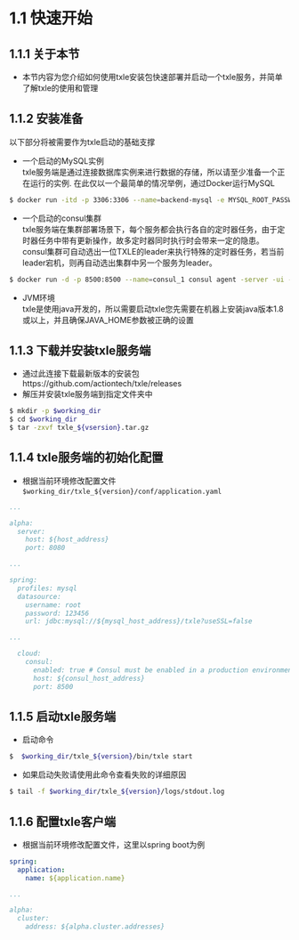 # 1.1 快速开始
## 1.1.1 关于本节
 + 本节内容为您介绍如何使用txle安装包快速部署并启动一个txle服务，并简单了解txle的使用和管理  

## 1.1.2 安装准备
 以下部分将被需要作为txle启动的基础支撑
 + 一个启动的MySQL实例  
   txle服务端是通过连接数据库实例来进行数据的存储，所以请至少准备一个正在运行的实例.
   在此仅以一个最简单的情况举例，通过Docker运行MySQL
```bash
$ docker run -itd -p 3306:3306 --name=backend-mysql -e MYSQL_ROOT_PASSWORD=123456 -e MYSQL_DATABASE=txle mysql:5.7 --character-set-server=utf8mb4 --collation-server=utf8mb4_unicode_ci
```

 + 一个启动的consul集群  
    txle服务端在集群部署场景下，每个服务都会执行各自的定时器任务，由于定时器任务中带有更新操作，故多定时器同时执行时会带来一定的隐患。
    consul集群可自动选出一位TXLE的leader来执行特殊的定时器任务，若当前leader宕机，则再自动选出集群中另一个服务为leader。
```bash
$ docker run -d -p 8500:8500 --name=consul_1 consul agent -server -ui -node=1 -client=0.0.0.0 -bootstrap
```
   
 + JVM环境  
   txle是使用java开发的，所以需要启动txle您先需要在机器上安装java版本1.8或以上，并且确保JAVA_HOME参数被正确的设置

## 1.1.3 下载并安装txle服务端
 + 通过此连接下载最新版本的安装包https://github.com/actiontech/txle/releases  
 + 解压并安装txle服务端到指定文件夹中  
```bash
$ mkdir -p $working_dir
$ cd $working_dir
$ tar -zxvf txle_${vsersion}.tar.gz
```

## 1.1.4 txle服务端的初始化配置
 + 根据当前环境修改配置文件`$working_dir/txle_${version}/conf/application.yaml`  
```yaml
...

alpha:
  server:
    host: ${host_address}
    port: 8080

...

spring:
  profiles: mysql
  datasource:
    username: root
    password: 123456
    url: jdbc:mysql://${mysql_host_address}/txle?useSSL=false

...

  cloud:
    consul:
      enabled: true # Consul must be enabled in a production environment.
      host: ${consul_host_address}
      port: 8500
```

## 1.1.5 启动txle服务端
 + 启动命令  
```bash
$  $working_dir/txle_${version}/bin/txle start
```
 + 如果启动失败请使用此命令查看失败的详细原因  
```bash
$ tail -f $working_dir/txle_${version}/logs/stdout.log
```

## 1.1.6 配置txle客户端
 + 根据当前环境修改配置文件，这里以spring boot为例  
```yaml
spring:
  application:
    name: ${application.name}

...

alpha:
  cluster:
    address: ${alpha.cluster.addresses}
```
